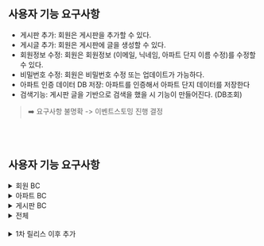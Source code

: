 ## 사용자 기능 요구사항

- 게시판 추가: 회원은 게시판을 추가할 수 있다.
- 게시글 추가: 회원은 게시판에 글을 생성할 수 있다.
- 회원정보 수정: 회원은 회원정보 (이메일, 닉네임, 아파트 단지 이름 수정)를 수정할 수 있다.
- 비밀번호 수정: 회원은 비밀번호 수정 또는 업데이트가 가능하다.
- 아파트 인증 데이터 DB 저장: 아파트를 인증해서 아파트 단지 데이터를 저장한다
- 검색기능: 게시판 글을 기반으로 검색을 했을 시 기능이 만들어진다. (DB조회)

> ➡️ 요구사항 불명확 -> 이벤트스토밍 진행 결정


<br/>
<br/>


## 사용자 기능 요구사항


<details>
<summary>회원 BC</summary>

![Blank diagram (3).png](imgfile%2FBlank%20diagram%20%283%29.png)

</details>


<details>
<summary>아파트 BC</summary>

![Blank diagram - Page 2 (8).png](imgfile%2FBlank%20diagram%20-%20Page%202%20%288%29.png)

</details>




<details>
<summary>게시판 BC</summary>

![shareIn (3).jpg](imgfile%2FshareIn%20%283%29.jpg)

</details>



<details>
<summary>전체</summary>

![shareIn (4).jpg](imgfile%2FshareIn%20%284%29.jpg)

</details>




<br/>

<details>
<summary>1차 릴리스 이후 추가</summary>

![shareIn (5).jpg](imgfile%2FshareIn%20%285%29.jpg)

</details>


